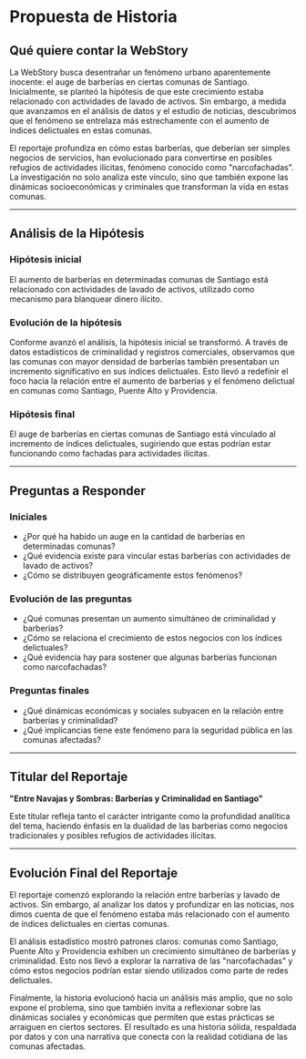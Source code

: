 # Propuesta de Historia

## Qué quiere contar la WebStory

La WebStory busca desentrañar un fenómeno urbano aparentemente inocente: el auge de barberías en ciertas comunas de Santiago. Inicialmente, se planteó la hipótesis de que este crecimiento estaba relacionado con actividades de lavado de activos. Sin embargo, a medida que avanzamos en el análisis de datos y el estudio de noticias, descubrimos que el fenómeno se entrelaza más estrechamente con el aumento de índices delictuales en estas comunas.

El reportaje profundiza en cómo estas barberías, que deberían ser simples negocios de servicios, han evolucionado para convertirse en posibles refugios de actividades ilícitas, fenómeno conocido como "narcofachadas". La investigación no solo analiza este vínculo, sino que también expone las dinámicas socioeconómicas y criminales que transforman la vida en estas comunas.

---

## Análisis de la Hipótesis

### Hipótesis inicial
El aumento de barberías en determinadas comunas de Santiago está relacionado con actividades de lavado de activos, utilizado como mecanismo para blanquear dinero ilícito.

### Evolución de la hipótesis
Conforme avanzó el análisis, la hipótesis inicial se transformó. A través de datos estadísticos de criminalidad y registros comerciales, observamos que las comunas con mayor densidad de barberías también presentaban un incremento significativo en sus índices delictuales. Esto llevó a redefinir el foco hacia la relación entre el aumento de barberías y el fenómeno delictual en comunas como Santiago, Puente Alto y Providencia.

### Hipótesis final
El auge de barberías en ciertas comunas de Santiago está vinculado al incremento de índices delictuales, sugiriendo que estas podrían estar funcionando como fachadas para actividades ilícitas.

---

## Preguntas a Responder

### Iniciales
- ¿Por qué ha habido un auge en la cantidad de barberías en determinadas comunas?
- ¿Qué evidencia existe para vincular estas barberías con actividades de lavado de activos?
- ¿Cómo se distribuyen geográficamente estos fenómenos?

### Evolución de las preguntas
- ¿Qué comunas presentan un aumento simultáneo de criminalidad y barberías?
- ¿Cómo se relaciona el crecimiento de estos negocios con los índices delictuales?
- ¿Qué evidencia hay para sostener que algunas barberías funcionan como narcofachadas?

### Preguntas finales
- ¿Qué dinámicas económicas y sociales subyacen en la relación entre barberías y criminalidad?
- ¿Qué implicancias tiene este fenómeno para la seguridad pública en las comunas afectadas?

---

## Titular del Reportaje

**"Entre Navajas y Sombras: Barberías y Criminalidad en Santiago"**

Este titular refleja tanto el carácter intrigante como la profundidad analítica del tema, haciendo énfasis en la dualidad de las barberías como negocios tradicionales y posibles refugios de actividades ilícitas.

---

## Evolución Final del Reportaje

El reportaje comenzó explorando la relación entre barberías y lavado de activos. Sin embargo, al analizar los datos y profundizar en las noticias, nos dimos cuenta de que el fenómeno estaba más relacionado con el aumento de índices delictuales en ciertas comunas.

El análisis estadístico mostró patrones claros: comunas como Santiago, Puente Alto y Providencia exhiben un crecimiento simultáneo de barberías y criminalidad. Esto nos llevó a explorar la narrativa de las "narcofachadas" y cómo estos negocios podrían estar siendo utilizados como parte de redes delictuales.

Finalmente, la historia evolucionó hacia un análisis más amplio, que no solo expone el problema, sino que también invita a reflexionar sobre las dinámicas sociales y económicas que permiten que estas prácticas se arraiguen en ciertos sectores. El resultado es una historia sólida, respaldada por datos y con una narrativa que conecta con la realidad cotidiana de las comunas afectadas.
